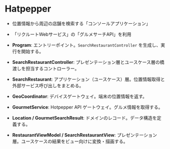 # Hatpepper

- 位置情報から周辺の店舗を検索する「コンソールアプリケーション」
- 「リクルートWebサービス」の「グルメサーチAPI」を利用


- **Program**: エントリーポイント。`SearchRestaurantController` を生成し、実行を開始する。
- **SearchRestaurantController**: プレゼンテーション層とユースケース層の橋渡しを担当するコントローラー。
- **SearchRestaurant**: アプリケーション（ユースケース）層。位置情報取得と外部サービス呼び出しをまとめる。
- **GeoCoordinator**: デバイスゲートウェイ。端末の位置情報を返す。
- **GourmetService**: Hotpepper API ゲートウェイ。グルメ情報を取得する。
- **Location / GourmetSearchResult**: ドメインのレコード。データ構造を定義する。
- **RestaurantViewModel / SearchRestaurantView**: プレゼンテーション層。ユースケースの結果をビュー向けに変換・描画する。



